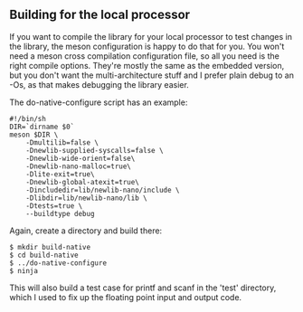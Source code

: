 ## Building for the local processor

If you want to compile the library for your local processor to test
changes in the library, the meson configuration is happy to do that
for you. You won't need a meson cross compilation configuration file,
so all you need is the right compile options. They're mostly the same
as the embedded version, but you don't want the multi-architecture
stuff and I prefer plain debug to an -Os, as that makes debugging the
library easier.

The do-native-configure script has an example:

    #!/bin/sh
    DIR=`dirname $0`
    meson $DIR \
	    -Dmultilib=false \
	    -Dnewlib-supplied-syscalls=false \
	    -Dnewlib-wide-orient=false\
	    -Dnewlib-nano-malloc=true\
	    -Dlite-exit=true\
	    -Dnewlib-global-atexit=true\
	    -Dincludedir=lib/newlib-nano/include \
	    -Dlibdir=lib/newlib-nano/lib \
	    -Dtests=true \
	    --buildtype debug

Again, create a directory and build there:

    $ mkdir build-native
    $ cd build-native
    $ ../do-native-configure
    $ ninja

This will also build a test case for printf and scanf in the
'test' directory, which I used to fix up the floating point input and
output code.
